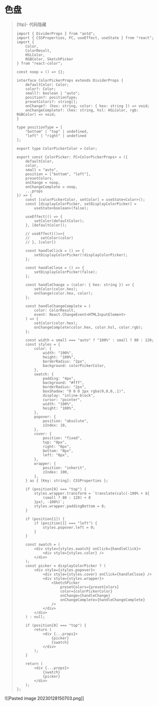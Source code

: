 # 色盘
>[!tip]- 代码隐藏
> ~~~tsx
> import { DividerProps } from "antd";
> import { CSSProperties, FC, useEffect, useState } from "react";
> import {
>     Color,
>     ColorResult,
>     HSLColor,
>     RGBColor, SketchPicker
> } from "react-color";
> 
> const noop = () => {};
> 
> interface ColorPickerProps extends DividerProps {
>     defaultColor: Color;
>     color?: Color;
>     small?: boolean | "auto";
>     position?: positionType;
>     presetColors?: string[];
>     onChange?: (hex: string, color: { hex: string }) => void;
>     onChangeComplete?: (hex: string, hsl: HSLColor, rgb: RGBColor) => void;
> }
> 
> type positionType = [
>     "bottom" | "top" | undefined,
>     "left" | "right" | undefined
> ];
> 
> export type ColorPickerColor = Color;
> 
> export const ColorPicker: FC<ColorPickerProps> = ({
>     defaultColor,
>     color,
>     small = "auto",
>     position = ["bottom", "left"],
>     presetColors,
>     onChange = noop,
>     onChangeComplete = noop,
>     ...props
> }) => {
>     const [colorPickerColor, setColor] = useState<Color>();
>     const [displayColorPicker, setDisplayColorPicker] =
>         useState<boolean>(false);
> 
>     useEffect(() => {
>         setColor(defaultColor);
>     }, [defaultColor]);
> 
>     // useEffect(()=>{
>     //     setColor(color)
>     // }, [color])
> 
>     const handleClick = () => {
>         setDisplayColorPicker(!displayColorPicker);
>     };
> 
>     const handleClose = () => {
>         setDisplayColorPicker(false);
>     };
> 
>     const handleChange = (color: { hex: string }) => {
>         setColor(color.hex);
>         onChange(color.hex, color);
>     };
> 
>     const handleChangeComplete = (
>         color: ColorResult,
>         event: React.ChangeEvent<HTMLInputElement>
>     ) => {
>         setColor(color.hex);
>         onChangeComplete(color.hex, color.hsl, color.rgb);
>     };
> 
>     const width = small === "auto" ? "100%" : small ? 80 : 120;
>     const styles = {
>         color: {
>             width: "100%",
>             height: "100%",
>             borderRadius: "2px",
>             background: colorPickerColor,
>         },
>         swatch: {
>             padding: "4px",
>             background: "#fff",
>             borderRadius: "2px",
>             boxShadow: "0 0 0 1px rgba(0,0,0,.1)",
>             display: "inline-block",
>             cursor: "pointer",
>             width: "100%",
>             height: "100%",
>         },
>         popover: {
>             position: "absolute",
>             zIndex: 10,
>         },
>         cover: {
>             position: "fixed",
>             top: "0px",
>             right: "0px",
>             bottom: "0px",
>             left: "0px",
>         },
>         wrapper: {
>             position: "inherit",
>             zIndex: 100,
>         },
>     } as { [Key: string]: CSSProperties };
> 
>     if (position[0] === "top") {
>         styles.wrapper.transform = `translate(calc(-100% + ${
>             (small ? 80 : 120) + 8
>         }px), -100%)`;
>         styles.wrapper.paddingBottom = 8;
>     }
> 
>     if (position[1]) {
>         if (position[1] === "left") {
>             styles.popover.left = 0;
>         }
>     }
> 
>     const swatch = (
>         <div style={styles.swatch} onClick={handleClick}>
>             <div style={styles.color} />
>         </div>
>     );
>     const picker = displayColorPicker ? (
>         <div style={styles.popover}>
>             <div style={styles.cover} onClick={handleClose} />
>             <div style={styles.wrapper}>
>                 <SketchPicker
>                     presetColors={presetColors}
>                     color={colorPickerColor}
>                     onChange={handleChange}
>                     onChangeComplete={handleChangeComplete}
>                 />
>             </div>
>         </div>
>     ) : null;
> 
>     if (position[0] === "top") {
>         return (
>             <div {...props}>
>                 {picker}
>                 {swatch}
>             </div>
>         );
>     }
> 
>     return (
>         <div {...props}>
>             {swatch}
>             {picker}
>         </div>
>     );
> };
>~~~

![[Pasted image 20230128150703.png]]

